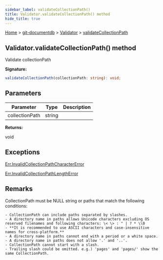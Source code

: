 ```yaml
---
sidebar_label: validateCollectionPath()
title: Validator.validateCollectionPath() method
hide_title: true
---
```


[Home](./index.md) &gt; [git-documentdb](./git-documentdb.md) &gt; [Validator](./git-documentdb.validator.md) &gt; [validateCollectionPath](./git-documentdb.validator.validatecollectionpath.md)

## Validator.validateCollectionPath() method

Validate collectionPath

<b>Signature:</b>

```typescript
validateCollectionPath(collectionPath: string): void;
```

## Parameters

|  Parameter | Type | Description |
|  --- | --- | --- |
|  collectionPath | string |  |

<b>Returns:</b>

void

## Exceptions

[Err.InvalidCollectionPathCharacterError](./git-documentdb.err.invalidcollectionpathcharactererror.md)

[Err.InvalidCollectionPathLengthError](./git-documentdb.err.invalidcollectionpathlengtherror.md)

## Remarks

CollectionPath must be NULL string or paths that match the following conditions:

```
- CollectionPath can include paths separated by slashes.
- A directory name in paths allows Unicode characters excluding OS reserved filenames and following characters: \< \> : " | ? * \\0
- **It is recommended to use ASCII characters and case-insensitive names for cross-platform.**
- A directory name in paths cannot end with a period or a white space.
- A directory name in paths does not allow '.' and '..'.
- CollectionPath cannot start with a slash.
- Trailing slash could be omitted. e.g.) 'pages' and 'pages/' show the same CollectionPath.

```

